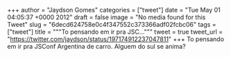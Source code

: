 
+++
author = "Jaydson Gomes"
categories = ["tweet"]
date = "Tue May 01 04:05:37 +0000 2012"
draft = false
image = "No media found for this Tweet"
slug = "6decd624758e0c4f347552c373366adf02fcbc06"
tags = ["tweet"]
title = """To pensando em ir pra JSC..."""
tweet = true
tweet_url = "https://twitter.com/jaydson/status/197174912237047811"
+++
To pensando em ir pra JSConf Argentina de carro. Alguem do sul se anima?
